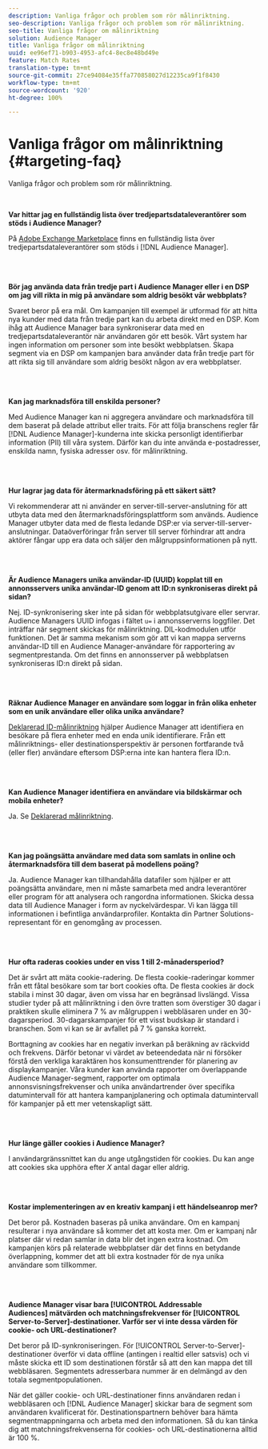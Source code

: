 ```yaml
---
description: Vanliga frågor och problem som rör målinriktning.
seo-description: Vanliga frågor och problem som rör målinriktning.
seo-title: Vanliga frågor om målinriktning
solution: Audience Manager
title: Vanliga frågor om målinriktning
uuid: ee96ef71-b903-4953-afc4-8ec8e48bd49e
feature: Match Rates
translation-type: tm+mt
source-git-commit: 27ce94084e35ffa770858027d12235ca9f1f8430
workflow-type: tm+mt
source-wordcount: '920'
ht-degree: 100%

---
```



# Vanliga frågor om målinriktning {#targeting-faq}

Vanliga frågor och problem som rör målinriktning.

<br>

<!-- 

faq_targeting.xml

 -->

**Var hittar jag en fullständig lista över tredjepartsdataleverantörer som stöds i Audience Manager?**

På [Adobe Exchange Marketplace](https://exchange.adobe.com/experiencecloud.html) finns en fullständig lista över tredjepartsdataleverantörer som stöds i [!DNL Audience Manager].

<br> 

**Bör jag använda data från tredje part i Audience Manager eller i en DSP om jag vill rikta in mig på användare som aldrig besökt vår webbplats?**

Svaret beror på era mål. Om kampanjen till exempel är utformad för att hitta nya kunder med data från tredje part kan du arbeta direkt med en DSP. Kom ihåg att Audience Manager bara synkroniserar data med en tredjepartsdataleverantör när användaren gör ett besök. Vårt system har ingen information om personer som inte besökt webbplatsen. Skapa segment via en DSP om kampanjen bara använder data från tredje part för att rikta sig till användare som aldrig besökt någon av era webbplatser.

<br> 

**Kan jag marknadsföra till enskilda personer?**

Med Audience Manager kan ni aggregera användare och marknadsföra till dem baserat på delade attribut eller traits. För att följa branschens regler får [!DNL Audience Manager]-kunderna inte skicka personligt identifierbar information (PII) till våra system. Därför kan du inte använda e-postadresser, enskilda namn, fysiska adresser osv. för målinriktning.

<br> 

**Hur lagrar jag data för återmarknadsföring på ett säkert sätt?**

Vi rekommenderar att ni använder en server-till-server-anslutning för att utbyta data med den återmarknadsföringsplattform som används. Audience Manager utbyter data med de flesta ledande DSP:er via server-till-server-anslutningar. Dataöverföringar från server till server förhindrar att andra aktörer fångar upp era data och säljer den målgruppsinformationen på nytt.

<br> 

**Är Audience Managers unika användar-ID (UUID) kopplat till en annonsservers unika användar-ID genom att ID:n synkroniseras direkt på sidan?**

Nej. ID-synkronisering sker inte på sidan för webbplatsutgivare eller servrar. Audience Managers UUID infogas i fältet `u=` i annonsserverns loggfiler. Det inträffar när segment skickas för målinriktning. DIL-kodmodulen utför funktionen. Det är samma mekanism som gör att vi kan mappa serverns användar-ID till en Audience Manager-användare för rapportering av segmentprestanda. Om det finns en annonsserver på webbplatsen synkroniseras ID:n direkt på sidan.

<br> 

**Räknar Audience Manager en användare som loggar in från olika enheter som en unik användare eller olika unika användare?**

[Deklarerad ID-målinriktning](../features/declared-ids.md#declared-id-targeting) hjälper Audience Manager att identifiera en besökare på flera enheter med en enda unik identifierare. Från ett målinriktnings- eller destinationsperspektiv är personen fortfarande två (eller fler) användare eftersom DSP:erna inte kan hantera flera ID:n.

<br> 

**Kan Audience Manager identifiera en användare via bildskärmar och mobila enheter?**

Ja. Se [Deklarerad målinriktning](../features/declared-ids.md#declared-id-targeting).

<br> 

**Kan jag poängsätta användare med data som samlats in online och återmarknadsföra till dem baserat på modellens poäng?**

Ja. Audience Manager kan tillhandahålla datafiler som hjälper er att poängsätta användare, men ni måste samarbeta med andra leverantörer eller program för att analysera och rangordna informationen. Skicka dessa data till Audience Manager i form av nyckelvärdespar. Vi kan lägga till informationen i befintliga användarprofiler. Kontakta din Partner Solutions-representant för en genomgång av processen.

<br> 

**Hur ofta raderas cookies under en viss 1 till 2-månadersperiod?**

Det är svårt att mäta cookie-radering. De flesta cookie-raderingar kommer från ett fåtal besökare som tar bort cookies ofta. De flesta cookies är dock stabila i minst 30 dagar, även om vissa har en begränsad livslängd. Vissa studier tyder på att målinriktning i den övre tratten som överstiger 30 dagar i praktiken skulle eliminera 7 % av målgruppen i webbläsaren under en 30-dagarsperiod. 30-dagarskampanjer för ett visst budskap är standard i branschen. Som vi kan se är avfallet på 7 % ganska korrekt.

Borttagning av cookies har en negativ inverkan på beräkning av räckvidd och frekvens. Därför betonar vi värdet av beteendedata när ni försöker förstå den verkliga karaktären hos konsumenttrender för planering av displaykampanjer. Våra kunder kan använda rapporter om överlappande Audience Manager-segment, rapporter om optimala annonsvisningsfrekvenser och unika användartrender över specifika datumintervall för att hantera kampanjplanering och optimala datumintervall för kampanjer på ett mer vetenskapligt sätt.

<br> 

**Hur länge gäller cookies i Audience Manager?**

I användargränssnittet kan du ange utgångstiden för cookies. Du kan ange att cookies ska upphöra efter *X* antal dagar eller aldrig.

<br> 

**Kostar implementeringen av en kreativ kampanj i ett händelseanrop mer?**

Det beror på. Kostnaden baseras på unika användare. Om en kampanj resulterar i nya användare så kommer det att kosta mer. Om er kampanj når platser där vi redan samlar in data blir det ingen extra kostnad. Om kampanjen körs på relaterade webbplatser där det finns en betydande överlappning, kommer det att bli extra kostnader för de nya unika användare som tillkommer.

<br> 

**Audience Manager visar bara [!UICONTROL Addressable Audiences] mätvärden och matchningsfrekvenser för [!UICONTROL Server-to-Server]-destinationer. Varför ser vi inte dessa värden för cookie- och URL-destinationer?**

Det beror på ID-synkroniseringen. För [!UICONTROL Server-to-Server]-destinationer överför vi data offline (antingen i realtid eller satsvis) och vi måste skicka ett ID som destinationen förstår så att den kan mappa det till webbläsaren. Segmentets adresserbara nummer är en delmängd av den totala segmentpopulationen.

När det gäller cookie- och URL-destinationer finns användaren redan i webbläsaren och [!DNL Audience Manager] skickar bara de segment som användaren kvalificerat för. Destinationspartnern behöver bara hämta segmentmappningarna och arbeta med den informationen. Så du kan tänka dig att matchningsfrekvenserna för cookies- och URL-destinationerna alltid är 100 %.

